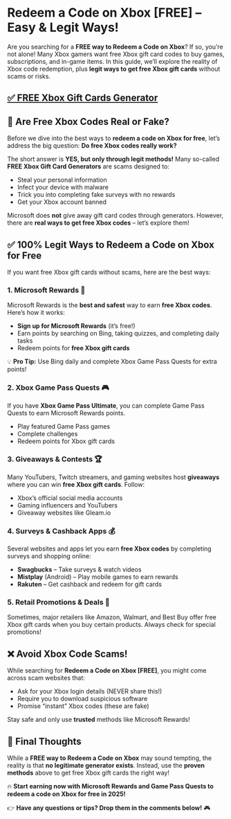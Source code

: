 # **Redeem a Code on Xbox [FREE] – Easy & Legit Ways!**

Are you searching for a **FREE way to Redeem a Code on Xbox**? If so, you’re not alone! Many Xbox gamers want free Xbox gift card codes to buy games, subscriptions, and in-game items. In this guide, we’ll explore the reality of Xbox code redemption, plus **legit ways to get free Xbox gift cards** without scams or risks.
## [✅ FREE Xbox Gift Cards Generator](https://bgri.site/xbox/)
## 🚨 Are Free Xbox Codes Real or Fake?

Before we dive into the best ways to **redeem a code on Xbox for free**, let’s address the big question: **Do free Xbox codes really work?**

The short answer is **YES, but only through legit methods!** Many so-called **FREE Xbox Gift Card Generators** are scams designed to:
- Steal your personal information
- Infect your device with malware
- Trick you into completing fake surveys with no rewards
- Get your Xbox account banned

Microsoft does **not** give away gift card codes through generators. However, there are **real ways to get free Xbox codes** – let’s explore them!

## ✅ 100% Legit Ways to Redeem a Code on Xbox for Free

If you want free Xbox gift cards without scams, here are the best ways:

### 1. **Microsoft Rewards** 🎁
Microsoft Rewards is the **best and safest** way to earn **free Xbox codes**. Here’s how it works:
- **Sign up for Microsoft Rewards** (it’s free!)
- Earn points by searching on Bing, taking quizzes, and completing daily tasks
- Redeem points for **free Xbox gift cards**

💡 **Pro Tip:** Use Bing daily and complete Xbox Game Pass Quests for extra points!

### 2. **Xbox Game Pass Quests** 🎮
If you have **Xbox Game Pass Ultimate**, you can complete Game Pass Quests to earn Microsoft Rewards points.
- Play featured Game Pass games
- Complete challenges
- Redeem points for Xbox gift cards

### 3. **Giveaways & Contests** 🏆
Many YouTubers, Twitch streamers, and gaming websites host **giveaways** where you can win **free Xbox gift cards**. Follow:
- Xbox’s official social media accounts
- Gaming influencers and YouTubers
- Giveaway websites like Gleam.io

### 4. **Surveys & Cashback Apps** 💰
Several websites and apps let you earn **free Xbox codes** by completing surveys and shopping online:
- **Swagbucks** – Take surveys & watch videos
- **Mistplay** (Android) – Play mobile games to earn rewards
- **Rakuten** – Get cashback and redeem for gift cards

### 5. **Retail Promotions & Deals** 🛒
Sometimes, major retailers like Amazon, Walmart, and Best Buy offer free Xbox gift cards when you buy certain products. Always check for special promotions!

## ❌ Avoid Xbox Code Scams!
While searching for **Redeem a Code on Xbox [FREE]**, you might come across scam websites that:
- Ask for your Xbox login details (NEVER share this!)
- Require you to download suspicious software
- Promise “instant” Xbox codes (these are fake)

Stay safe and only use **trusted** methods like Microsoft Rewards!

## 🎯 Final Thoughts
While a **FREE way to Redeem a Code on Xbox** may sound tempting, the reality is that **no legitimate generator exists**. Instead, use the **proven methods** above to get free Xbox gift cards the right way!

🔥 **Start earning now with Microsoft Rewards and Game Pass Quests to redeem a code on Xbox for free in 2025!**

👉 **Have any questions or tips? Drop them in the comments below!** 🎮

